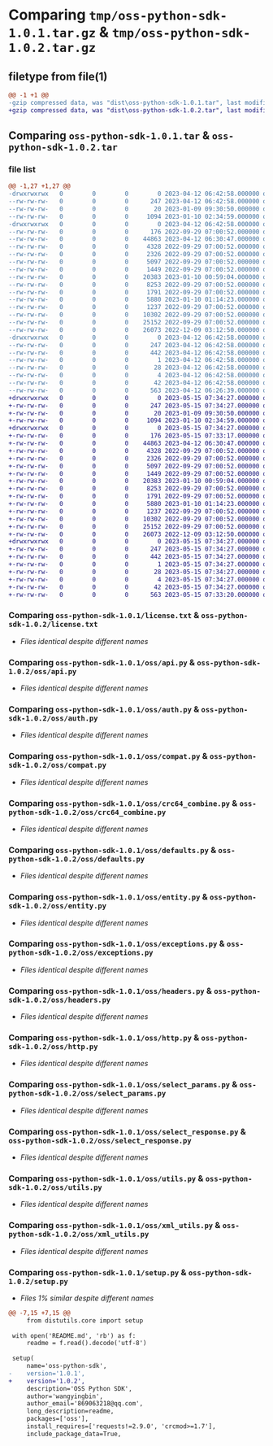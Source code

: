 # Comparing `tmp/oss-python-sdk-1.0.1.tar.gz` & `tmp/oss-python-sdk-1.0.2.tar.gz`

## filetype from file(1)

```diff
@@ -1 +1 @@
-gzip compressed data, was "dist\oss-python-sdk-1.0.1.tar", last modified: Wed Apr 12 06:42:58 2023, max compression
+gzip compressed data, was "dist\oss-python-sdk-1.0.2.tar", last modified: Mon May 15 07:34:27 2023, max compression
```

## Comparing `oss-python-sdk-1.0.1.tar` & `oss-python-sdk-1.0.2.tar`

### file list

```diff
@@ -1,27 +1,27 @@
-drwxrwxrwx   0        0        0        0 2023-04-12 06:42:58.000000 oss-python-sdk-1.0.1/
--rw-rw-rw-   0        0        0      247 2023-04-12 06:42:58.000000 oss-python-sdk-1.0.1/PKG-INFO
--rw-rw-rw-   0        0        0       20 2023-01-09 09:30:50.000000 oss-python-sdk-1.0.1/README.md
--rw-rw-rw-   0        0        0     1094 2023-01-10 02:34:59.000000 oss-python-sdk-1.0.1/license.txt
-drwxrwxrwx   0        0        0        0 2023-04-12 06:42:58.000000 oss-python-sdk-1.0.1/oss/
--rw-rw-rw-   0        0        0      176 2022-09-29 07:00:52.000000 oss-python-sdk-1.0.1/oss/__init__.py
--rw-rw-rw-   0        0        0    44863 2023-04-12 06:30:47.000000 oss-python-sdk-1.0.1/oss/api.py
--rw-rw-rw-   0        0        0     4328 2022-09-29 07:00:52.000000 oss-python-sdk-1.0.1/oss/auth.py
--rw-rw-rw-   0        0        0     2326 2022-09-29 07:00:52.000000 oss-python-sdk-1.0.1/oss/compat.py
--rw-rw-rw-   0        0        0     5097 2022-09-29 07:00:52.000000 oss-python-sdk-1.0.1/oss/crc64_combine.py
--rw-rw-rw-   0        0        0     1449 2022-09-29 07:00:52.000000 oss-python-sdk-1.0.1/oss/defaults.py
--rw-rw-rw-   0        0        0    20383 2023-01-10 00:59:04.000000 oss-python-sdk-1.0.1/oss/entity.py
--rw-rw-rw-   0        0        0     8253 2022-09-29 07:00:52.000000 oss-python-sdk-1.0.1/oss/exceptions.py
--rw-rw-rw-   0        0        0     1791 2022-09-29 07:00:52.000000 oss-python-sdk-1.0.1/oss/headers.py
--rw-rw-rw-   0        0        0     5880 2023-01-10 01:14:23.000000 oss-python-sdk-1.0.1/oss/http.py
--rw-rw-rw-   0        0        0     1237 2022-09-29 07:00:52.000000 oss-python-sdk-1.0.1/oss/select_params.py
--rw-rw-rw-   0        0        0    10302 2022-09-29 07:00:52.000000 oss-python-sdk-1.0.1/oss/select_response.py
--rw-rw-rw-   0        0        0    25152 2022-09-29 07:00:52.000000 oss-python-sdk-1.0.1/oss/utils.py
--rw-rw-rw-   0        0        0    26073 2022-12-09 03:12:50.000000 oss-python-sdk-1.0.1/oss/xml_utils.py
-drwxrwxrwx   0        0        0        0 2023-04-12 06:42:58.000000 oss-python-sdk-1.0.1/oss_python_sdk.egg-info/
--rw-rw-rw-   0        0        0      247 2023-04-12 06:42:58.000000 oss-python-sdk-1.0.1/oss_python_sdk.egg-info/PKG-INFO
--rw-rw-rw-   0        0        0      442 2023-04-12 06:42:58.000000 oss-python-sdk-1.0.1/oss_python_sdk.egg-info/SOURCES.txt
--rw-rw-rw-   0        0        0        1 2023-04-12 06:42:58.000000 oss-python-sdk-1.0.1/oss_python_sdk.egg-info/dependency_links.txt
--rw-rw-rw-   0        0        0       28 2023-04-12 06:42:58.000000 oss-python-sdk-1.0.1/oss_python_sdk.egg-info/requires.txt
--rw-rw-rw-   0        0        0        4 2023-04-12 06:42:58.000000 oss-python-sdk-1.0.1/oss_python_sdk.egg-info/top_level.txt
--rw-rw-rw-   0        0        0       42 2023-04-12 06:42:58.000000 oss-python-sdk-1.0.1/setup.cfg
--rw-rw-rw-   0        0        0      563 2023-04-12 06:26:39.000000 oss-python-sdk-1.0.1/setup.py
+drwxrwxrwx   0        0        0        0 2023-05-15 07:34:27.000000 oss-python-sdk-1.0.2/
+-rw-rw-rw-   0        0        0      247 2023-05-15 07:34:27.000000 oss-python-sdk-1.0.2/PKG-INFO
+-rw-rw-rw-   0        0        0       20 2023-01-09 09:30:50.000000 oss-python-sdk-1.0.2/README.md
+-rw-rw-rw-   0        0        0     1094 2023-01-10 02:34:59.000000 oss-python-sdk-1.0.2/license.txt
+drwxrwxrwx   0        0        0        0 2023-05-15 07:34:27.000000 oss-python-sdk-1.0.2/oss/
+-rw-rw-rw-   0        0        0      176 2023-05-15 07:33:17.000000 oss-python-sdk-1.0.2/oss/__init__.py
+-rw-rw-rw-   0        0        0    44863 2023-04-12 06:30:47.000000 oss-python-sdk-1.0.2/oss/api.py
+-rw-rw-rw-   0        0        0     4328 2022-09-29 07:00:52.000000 oss-python-sdk-1.0.2/oss/auth.py
+-rw-rw-rw-   0        0        0     2326 2022-09-29 07:00:52.000000 oss-python-sdk-1.0.2/oss/compat.py
+-rw-rw-rw-   0        0        0     5097 2022-09-29 07:00:52.000000 oss-python-sdk-1.0.2/oss/crc64_combine.py
+-rw-rw-rw-   0        0        0     1449 2022-09-29 07:00:52.000000 oss-python-sdk-1.0.2/oss/defaults.py
+-rw-rw-rw-   0        0        0    20383 2023-01-10 00:59:04.000000 oss-python-sdk-1.0.2/oss/entity.py
+-rw-rw-rw-   0        0        0     8253 2022-09-29 07:00:52.000000 oss-python-sdk-1.0.2/oss/exceptions.py
+-rw-rw-rw-   0        0        0     1791 2022-09-29 07:00:52.000000 oss-python-sdk-1.0.2/oss/headers.py
+-rw-rw-rw-   0        0        0     5880 2023-01-10 01:14:23.000000 oss-python-sdk-1.0.2/oss/http.py
+-rw-rw-rw-   0        0        0     1237 2022-09-29 07:00:52.000000 oss-python-sdk-1.0.2/oss/select_params.py
+-rw-rw-rw-   0        0        0    10302 2022-09-29 07:00:52.000000 oss-python-sdk-1.0.2/oss/select_response.py
+-rw-rw-rw-   0        0        0    25152 2022-09-29 07:00:52.000000 oss-python-sdk-1.0.2/oss/utils.py
+-rw-rw-rw-   0        0        0    26073 2022-12-09 03:12:50.000000 oss-python-sdk-1.0.2/oss/xml_utils.py
+drwxrwxrwx   0        0        0        0 2023-05-15 07:34:27.000000 oss-python-sdk-1.0.2/oss_python_sdk.egg-info/
+-rw-rw-rw-   0        0        0      247 2023-05-15 07:34:27.000000 oss-python-sdk-1.0.2/oss_python_sdk.egg-info/PKG-INFO
+-rw-rw-rw-   0        0        0      442 2023-05-15 07:34:27.000000 oss-python-sdk-1.0.2/oss_python_sdk.egg-info/SOURCES.txt
+-rw-rw-rw-   0        0        0        1 2023-05-15 07:34:27.000000 oss-python-sdk-1.0.2/oss_python_sdk.egg-info/dependency_links.txt
+-rw-rw-rw-   0        0        0       28 2023-05-15 07:34:27.000000 oss-python-sdk-1.0.2/oss_python_sdk.egg-info/requires.txt
+-rw-rw-rw-   0        0        0        4 2023-05-15 07:34:27.000000 oss-python-sdk-1.0.2/oss_python_sdk.egg-info/top_level.txt
+-rw-rw-rw-   0        0        0       42 2023-05-15 07:34:27.000000 oss-python-sdk-1.0.2/setup.cfg
+-rw-rw-rw-   0        0        0      563 2023-05-15 07:33:20.000000 oss-python-sdk-1.0.2/setup.py
```

### Comparing `oss-python-sdk-1.0.1/license.txt` & `oss-python-sdk-1.0.2/license.txt`

 * *Files identical despite different names*

### Comparing `oss-python-sdk-1.0.1/oss/api.py` & `oss-python-sdk-1.0.2/oss/api.py`

 * *Files identical despite different names*

### Comparing `oss-python-sdk-1.0.1/oss/auth.py` & `oss-python-sdk-1.0.2/oss/auth.py`

 * *Files identical despite different names*

### Comparing `oss-python-sdk-1.0.1/oss/compat.py` & `oss-python-sdk-1.0.2/oss/compat.py`

 * *Files identical despite different names*

### Comparing `oss-python-sdk-1.0.1/oss/crc64_combine.py` & `oss-python-sdk-1.0.2/oss/crc64_combine.py`

 * *Files identical despite different names*

### Comparing `oss-python-sdk-1.0.1/oss/defaults.py` & `oss-python-sdk-1.0.2/oss/defaults.py`

 * *Files identical despite different names*

### Comparing `oss-python-sdk-1.0.1/oss/entity.py` & `oss-python-sdk-1.0.2/oss/entity.py`

 * *Files identical despite different names*

### Comparing `oss-python-sdk-1.0.1/oss/exceptions.py` & `oss-python-sdk-1.0.2/oss/exceptions.py`

 * *Files identical despite different names*

### Comparing `oss-python-sdk-1.0.1/oss/headers.py` & `oss-python-sdk-1.0.2/oss/headers.py`

 * *Files identical despite different names*

### Comparing `oss-python-sdk-1.0.1/oss/http.py` & `oss-python-sdk-1.0.2/oss/http.py`

 * *Files identical despite different names*

### Comparing `oss-python-sdk-1.0.1/oss/select_params.py` & `oss-python-sdk-1.0.2/oss/select_params.py`

 * *Files identical despite different names*

### Comparing `oss-python-sdk-1.0.1/oss/select_response.py` & `oss-python-sdk-1.0.2/oss/select_response.py`

 * *Files identical despite different names*

### Comparing `oss-python-sdk-1.0.1/oss/utils.py` & `oss-python-sdk-1.0.2/oss/utils.py`

 * *Files identical despite different names*

### Comparing `oss-python-sdk-1.0.1/oss/xml_utils.py` & `oss-python-sdk-1.0.2/oss/xml_utils.py`

 * *Files identical despite different names*

### Comparing `oss-python-sdk-1.0.1/setup.py` & `oss-python-sdk-1.0.2/setup.py`

 * *Files 1% similar despite different names*

```diff
@@ -7,15 +7,15 @@
     from distutils.core import setup
 
 with open('README.md', 'rb') as f:
     readme = f.read().decode('utf-8')
 
 setup(
     name='oss-python-sdk',
-    version='1.0.1',
+    version='1.0.2',
     description='OSS Python SDK',
     author='wangyingbin',
     author_email='869063218@qq.com',
     long_description=readme,
     packages=['oss'],
     install_requires=['requests!=2.9.0', 'crcmod>=1.7'],
     include_package_data=True,
```

